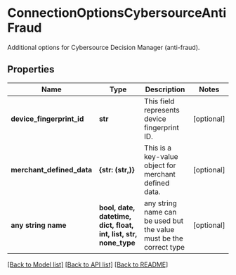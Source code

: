 # ConnectionOptionsCybersourceAntiFraud

Additional options for Cybersource Decision Manager (anti-fraud).

## Properties
Name | Type | Description | Notes
------------ | ------------- | ------------- | -------------
**device_fingerprint_id** | **str** | This field represents device fingerprint ID. | [optional] 
**merchant_defined_data** | **{str: (str,)}** | This is a key-value object for merchant defined data. | [optional] 
**any string name** | **bool, date, datetime, dict, float, int, list, str, none_type** | any string name can be used but the value must be the correct type | [optional]

[[Back to Model list]](../README.md#documentation-for-models) [[Back to API list]](../README.md#documentation-for-api-endpoints) [[Back to README]](../README.md)


